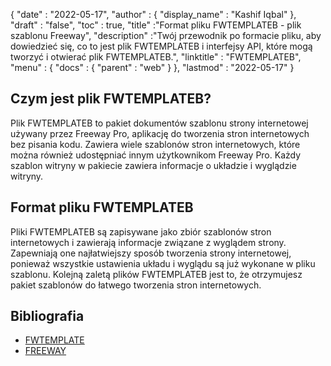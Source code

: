 {
  "date" : "2022-05-17",
  "author" : {
    "display_name" : "Kashif Iqbal"
},
  "draft" : "false",
  "toc" : true,
  "title" :"Format pliku FWTEMPLATEB - plik szablonu Freeway",
  "description" :"Twój przewodnik po formacie pliku, aby dowiedzieć się, co to jest plik FWTEMPLATEB i interfejsy API, które mogą tworzyć i otwierać plik FWTEMPLATEB.",
  "linktitle" : "FWTEMPLATEB",
  "menu" : {
    "docs" : {
      "parent" : "web"
}
},
  "lastmod" : "2022-05-17"
}

## Czym jest plik FWTEMPLATEB?

Plik FWTEMPLATEB to pakiet dokumentów szablonu strony internetowej używany przez Freeway Pro, aplikację do tworzenia stron internetowych bez pisania kodu. Zawiera wiele szablonów stron internetowych, które można również udostępniać innym użytkownikom Freeway Pro. Każdy szablon witryny w pakiecie zawiera informacje o układzie i wyglądzie witryny.

## Format pliku FWTEMPLATEB

Pliki FWTEMPLATEB są zapisywane jako zbiór szablonów stron internetowych i zawierają informacje związane z wyglądem strony. Zapewniają one najłatwiejszy sposób tworzenia strony internetowej, ponieważ wszystkie ustawienia układu i wyglądu są już wykonane w pliku szablonu. Kolejną zaletą plików FWTEMPLATEB jest to, że otrzymujesz pakiet szablonów do łatwego tworzenia stron internetowych.

## Bibliografia

* [FWTEMPLATE](/pl/web/fwtemplate/)
* [FREEWAY](/pl/web/freeway/)


